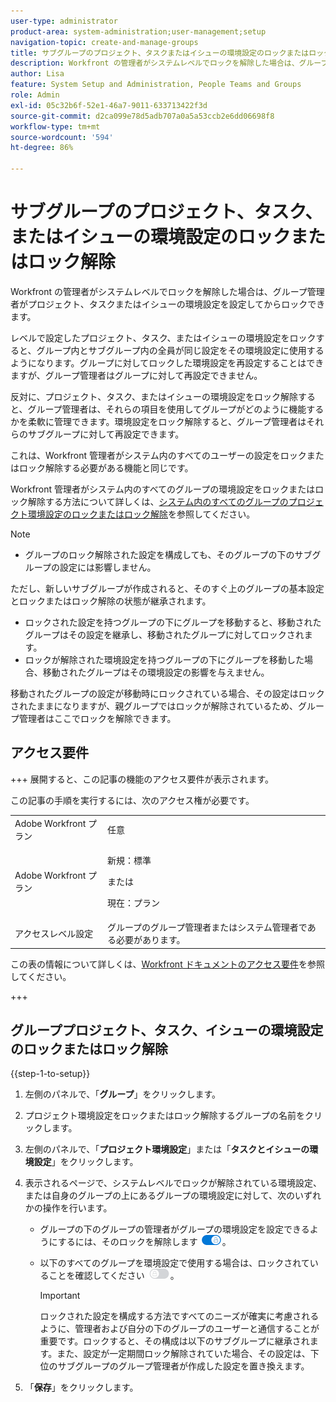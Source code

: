 ```yaml
---
user-type: administrator
product-area: system-administration;user-management;setup
navigation-topic: create-and-manage-groups
title: サブグループのプロジェクト、タスクまたはイシューの環境設定のロックまたはロック解除
description: Workfront の管理者がシステムレベルでロックを解除した場合は、グループ管理者がプロジェクト、タスクまたはイシューの環境設定を設定してからロックできます。
author: Lisa
feature: System Setup and Administration, People Teams and Groups
role: Admin
exl-id: 05c32b6f-52e1-46a7-9011-633713422f3d
source-git-commit: d2ca099e78d5adb707a0a5a53ccb2e6dd06698f8
workflow-type: tm+mt
source-wordcount: '594'
ht-degree: 86%

---
```


# サブグループのプロジェクト、タスク、またはイシューの環境設定のロックまたはロック解除

Workfront の管理者がシステムレベルでロックを解除した場合は、グループ管理者がプロジェクト、タスクまたはイシューの環境設定を設定してからロックできます。

レベルで設定したプロジェクト、タスク、またはイシューの環境設定をロックすると、グループ内とサブグループ内の全員が同じ設定をその環境設定に使用するようになります。グループに対してロックした環境設定を再設定することはできますが、グループ管理者はグループに対して再設定できません。

反対に、プロジェクト、タスク、またはイシューの環境設定をロック解除すると、グループ管理者は、それらの項目を使用してグループがどのように機能するかを柔軟に管理できます。環境設定をロック解除すると、グループ管理者はそれらのサブグループに対して再設定できます。

これは、Workfront 管理者がシステム内のすべてのユーザーの設定をロックまたはロック解除する必要がある機能と同じです。

Workfront 管理者がシステム内のすべてのグループの環境設定をロックまたはロック解除する方法について詳しくは、[システム内のすべてのグループのプロジェクト環境設定のロックまたはロック解除](../../../administration-and-setup/set-up-workfront/configure-system-defaults/lock-or-unlock-project-preferences-for-groups-system.md)を参照してください。

<!--
<p data-mc-conditions="QuicksilverOrClassic.Draft mode">Unlike other Lock/Unlock articles that start just like this one, we need the steps here. In other areas, the lock/unlock step is part of the article about setting preferences or creating statuses.</p>
-->

>[!NOTE]
>
>* グループのロック解除された設定を構成しても、そのグループの下のサブグループの設定には影響しません。
>
>  ただし、新しいサブグループが作成されると、そのすぐ上のグループの基本設定とロックまたはロック解除の状態が継承されます。
>
>* ロックされた設定を持つグループの下にグループを移動すると、移動されたグループはその設定を継承し、移動されたグループに対してロックされます。
>* ロックが解除された環境設定を持つグループの下にグループを移動した場合、移動されたグループはその環境設定の影響を与えません。
>
>  移動されたグループの設定が移動時にロックされている場合、その設定はロックされたままになりますが、親グループではロックが解除されているため、グループ管理者はここでロックを解除できます。

## アクセス要件

+++ 展開すると、この記事の機能のアクセス要件が表示されます。

この記事の手順を実行するには、次のアクセス権が必要です。

<table style="table-layout:auto"> 
 <col> 
 <col> 
 <tbody> 
  <tr> 
   <td role="rowheader">Adobe Workfront プラン</td> 
   <td>任意</td> 
  </tr> 
  <tr> 
  <tr> 
   <td role="rowheader">Adobe Workfront プラン</td> 
   <td><p>新規：標準</p>
       <p>または</p>
       <p>現在：プラン</p></td>
  </tr> 
  </tr> 
  <tr> 
   <td role="rowheader">アクセスレベル設定</td> 
   <td>グループのグループ管理者またはシステム管理者である必要があります。</td>
  </tr> 
 </tbody> 
</table>

この表の情報について詳しくは、[Workfront ドキュメントのアクセス要件](/help/quicksilver/administration-and-setup/add-users/access-levels-and-object-permissions/access-level-requirements-in-documentation.md)を参照してください。

+++

## グループプロジェクト、タスク、イシューの環境設定のロックまたはロック解除

{{step-1-to-setup}}

1. 左側のパネルで、「**グループ**」をクリックします。
1. プロジェクト環境設定をロックまたはロック解除するグループの名前をクリックします。
1. 左側のパネルで、「**プロジェクト環境設定**」または「**タスクとイシューの環境設定**」をクリックします。

1. 表示されるページで、システムレベルでロックが解除されている環境設定、または自身のグループの上にあるグループの環境設定に対して、次のいずれかの操作を行います。

   * グループの下のグループの管理者がグループの環境設定を設定できるようにするには、そのロックを解除します ![ ロック解除切替スイッチ ](assets/unlock-toggle-button.png)。
   * 以下のすべてのグループを環境設定で使用する場合は、ロックされていることを確認してください ![ ロック切り替え ](assets/lock-toggle-button.png)。

     >[!IMPORTANT]
     >
     >ロックされた設定を構成する方法ですべてのニーズが確実に考慮されるように、管理者および自分の下のグループのユーザーと通信することが重要です。ロックすると、その構成は以下のサブグループに継承されます。また、設定が一定期間ロック解除されていた場合、その設定は、下位のサブグループのグループ管理者が作成した設定を置き換えます。

1. 「**保存**」をクリックします。
